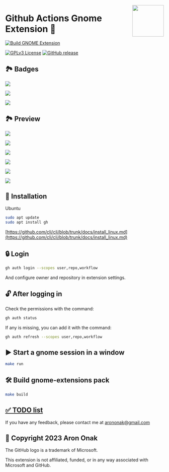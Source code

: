 [<img src="https://github.com/arononak/github-actions-gnome-extension/blob/12c985b40d027f1f455199bb3c134bf209008de5/get-it.png" height="100" align="right">](https://extensions.gnome.org/extension/5973/github-actions/)

# Github Actions Gnome Extension 🧩

[![Build GNOME Extension](https://github.com/arononak/github-actions-gnome-extension/actions/workflows/main.yml/badge.svg)](https://github.com/arononak/github-actions-gnome-extension/actions/workflows/main.yml)

[![GPLv3 License](https://img.shields.io/badge/License-GPL%20v3-yellow.svg)](https://opensource.org/licenses/)
[![GitHub release](https://img.shields.io/github/v/release/arononak/github-actions-gnome-extension)](https://github.com/arononak/github-actions-gnome-extension/releases/latest)

## 🏞 Badges

![](https://github.com/arononak/github-actions-gnome-extension/blob/main/status_success.png?raw=true)

![](https://github.com/arononak/github-actions-gnome-extension/blob/main/status_in_progress.png?raw=true)

![](https://github.com/arononak/github-actions-gnome-extension/blob/main/status_error.png?raw=true)

## 🏞 Preview

![](https://github.com/arononak/github-actions-gnome-extension/blob/main/preview.png?raw=true)

![](https://github.com/arononak/github-actions-gnome-extension/blob/main/preview2.png?raw=true)

![](https://github.com/arononak/github-actions-gnome-extension/blob/main/preview3.png?raw=true)

![](https://github.com/arononak/github-actions-gnome-extension/blob/main/preview4.png?raw=true)

![](https://github.com/arononak/github-actions-gnome-extension/blob/main/preview5.png?raw=true)

![](https://github.com/arononak/github-actions-gnome-extension/blob/main/preview6.png?raw=true)

## 🔨 Installation

Ubuntu
```bash
sudo apt update
sudo apt install gh
```
[https://github.com/cli/cli/blob/trunk/docs/install_linux.md](https://github.com/cli/cli/blob/trunk/docs/install_linux.md)

## 🔒 Login

```bash
gh auth login --scopes user,repo,workflow
```
And configure owner and repository in extension settings.

## 🔓 After logging in

Check the permissions with the command:
```bash
gh auth status
```

If any is missing, you can add it with the command:
```bash
gh auth refresh --scopes user,repo,workflow
```

## ▶️ Start a gnome session in a window
```bash
make run
```

## 🛠️ Build gnome-extensions pack

```bash
make build
```

## [✅️ TODO list](TODO.md)

If you have any feedback, please contact me at arononak@gmail.com

## 📝 Copyright 2023 Aron Onak

The GitHub logo is a trademark of Microsoft.

This extension is not affiliated, funded, or in any way associated with Microsoft and GitHub.
